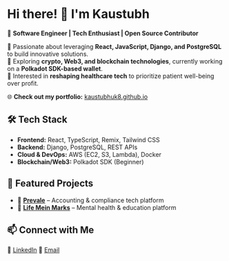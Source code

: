 # Hi there! 👋 I'm Kaustubh  

🚀 **Software Engineer | Tech Enthusiast | Open Source Contributor**  

🔹 Passionate about leveraging **React, JavaScript, Django, and PostgreSQL** to build innovative solutions.  
🔹 Exploring **crypto, Web3, and blockchain technologies**, currently working on a **Polkadot SDK-based wallet**.  
🔹 Interested in **reshaping healthcare tech** to prioritize patient well-being over profit.  

🌐 **Check out my portfolio:** [kaustubhuk8.github.io](https://kaustubhuk8.github.io)  

## 🛠 Tech Stack  

- **Frontend:** React, TypeScript, Remix, Tailwind CSS  
- **Backend:** Django, PostgreSQL, REST APIs  
- **Cloud & DevOps:** AWS (EC2, S3, Lambda), Docker  
- **Blockchain/Web3:** Polkadot SDK (Beginner)  

## 🚀 Featured Projects  

- 🔹 **[Prevale](https://github.com/kaustubhuk8/)** – Accounting & compliance tech platform  
- 🔹 **[Life Mein Marks](https://github.com/kaustubhuk8/)** – Mental health & education platform 

## 📫 Connect with Me  

🔗 [LinkedIn](https://linkedin.com/in/kaustubh-u-kulkarni) 
💌 [Email](mailto:kukulkar@asu.edu)  
